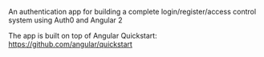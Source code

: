 An authentication app for building a complete login/register/access control system using Auth0 and Angular 2

The app is built on top of Angular Quickstart: https://github.com/angular/quickstart